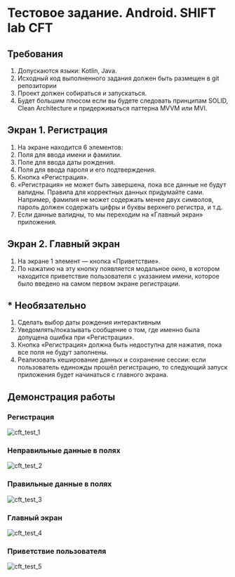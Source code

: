 # Тестовое задание. Android. SHIFT lab CFT
## Требования
1. Допускаются языки: Kotlin, Java.
2. Исходный код выполненного задания должен быть размещен в git репозитории
3. Проект должен собираться и запускаться.
4. Будет большим плюсом если вы будете следовать принципам SOLID, Clean Architecture и придерживаться
паттерна MVVM или MVI.
## Экран 1. Регистрация
1. На экране находится 6 элементов:
1. Поля для ввода имени и фамилии.
2. Поле для ввода даты рождения.
3. Поля для ввода пароля и его подтверждения.
4. Кнопка «Регистрация».
2. «Регистрация» не может быть завершена, пока все данные не будут валидны. Правила для корректных
данных придумайте сами. Например, фамилия не может содержать менее двух символов, пароль должен
содержать цифры и буквы верхнего регистра, и т.д.
3. Если данные валидны, то мы переходим на «Главный экран» приложения.
## Экран 2. Главный экран
1. На экране 1 элемент — кнопка «Приветствие».
2. По нажатию на эту кнопку появляется модальное окно, в котором находится приветствие пользователя с
указанием имени, которое было введено на самом первом экране регистрации.
## * Необязательно
1. Сделать выбор даты рождения интерактивным
2. Уведомлять/показывать сообщение о том, где именно была допущена ошибка при «Регистрации».
3. Кнопка «Регистрация» должна быть недоступна для нажатия, пока все поля не будут заполнены.
4. Реализовать кеширование данных и сохранение сессии: если пользователь единожды прошёл
регистрацию, то следующий запуск приложения будет начинаться с главного экрана.
## Демонстрация работы
### Регистрация
![cft_test_1](https://github.com/RMashkalev/shift-test-task/assets/78581660/6f1e88fc-5828-4f95-9649-6adb075a1ef4)  
### Неправильные данные в полях
![cft_test_2](https://github.com/RMashkalev/shift-test-task/assets/78581660/965204ac-7ae9-427b-9bad-09b5c1b6df79) 
### Правильные данные в полях
![cft_test_3](https://github.com/RMashkalev/shift-test-task/assets/78581660/002750cf-da47-470a-9fd9-1e1a8c677c77)  
### Главный экран
![cft_test_4](https://github.com/RMashkalev/shift-test-task/assets/78581660/bb8cadc8-1014-4b4b-bfc8-0427902cf7af)  
### Приветствие пользователя
![cft_test_5](https://github.com/RMashkalev/shift-test-task/assets/78581660/c2f12d0f-9dc3-4b68-8e8d-1a17981376fb)

